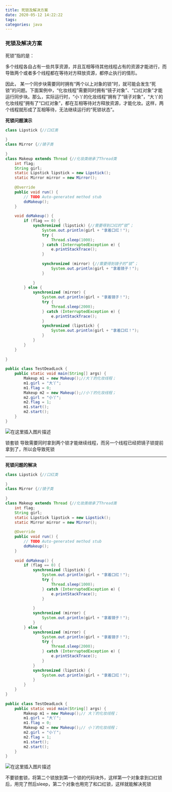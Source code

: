 ```yaml
---
title: 死锁及解决方案
date: 2020-05-12 14:22:22
tags: 
categories: java
---
```


<!--more-->

### 死锁及解决方案

  
死锁”指的是：

多个线程各自占有一些共享资源，并且互相等待其他线程占有的资源才能进行，而导致两个或者多个线程都在等待对方释放资源，都停止执行的情形。

因此， 某一个同步块需要同时拥有“两个以上对象的锁”时，就可能会发生“死锁”的问题。下面案例中，“化妆线程”需要同时拥有“镜子对象”、“口红对象”才能运行同步块。那么，实际运行时，“小丫的化妆线程”拥有了“镜子对象”，“大丫的化妆线程”拥有了“口红对象”，都在互相等待对方释放资源，才能化妆。这样，两个线程就形成了互相等待，无法继续运行的“死锁状态”。

**死锁问题演示**

```java
class Lipstick {//口红类
 
}
class Mirror {//镜子类
 
}
class Makeup extends Thread {//化妆类继承了Thread类
    int flag;
    String girl;
    static Lipstick lipstick = new Lipstick();
    static Mirror mirror = new Mirror();
 
    @Override
    public void run() {
        // TODO Auto-generated method stub
        doMakeup();
    }
 
    void doMakeup() {
        if (flag == 0) {
            synchronized (lipstick) {//需要得到口红的“锁”；
                System.out.println(girl + "拿着口红！");
                try {
                    Thread.sleep(1000);
                } catch (InterruptedException e) {
                    e.printStackTrace();
                }
 
                synchronized (mirror) {//需要得到镜子的“锁”；
                    System.out.println(girl + "拿着镜子！");
                }
 
            }
        } else {
            synchronized (mirror) {
                System.out.println(girl + "拿着镜子！");
                try {
                    Thread.sleep(2000);
                } catch (InterruptedException e) {
                    e.printStackTrace();
                }
                synchronized (lipstick) {
                    System.out.println(girl + "拿着口红！");
                }
            }
        }
    }
 
}
 
public class TestDeadLock {
    public static void main(String[] args) {
        Makeup m1 = new Makeup();//大丫的化妆线程；
        m1.girl = "大丫";
        m1.flag = 0;
        Makeup m2 = new Makeup();//小丫的化妆线程；
        m2.girl = "小丫";
        m2.flag = 1;
        m1.start();
        m2.start();
    }
}


```

![在这里插入图片描述](https://img-blog.csdnimg.cn/20200512142056168.png?x-oss-process=image/watermark,type_ZmFuZ3poZW5naGVpdGk,shadow_10,text_aHR0cHM6Ly9ibG9nLmNzZG4ubmV0L3FxXzIxMDQwNTU5,size_16,color_FFFFFF,t_70)

锁套锁 导致需要同时拿到两个锁才能继续线程，而另一个线程已经把镜子锁提前拿到了，所以会导致死锁

---

**死锁问题的解决**

```java
class Lipstick {//口红类
 
}
class Mirror {//镜子类
 
}
class Makeup extends Thread {//化妆类继承了Thread类
    int flag;
    String girl;
    static Lipstick lipstick = new Lipstick();
    static Mirror mirror = new Mirror();
 
    @Override
    public void run() {
        // TODO Auto-generated method stub
        doMakeup();
    }
 
    void doMakeup() {
        if (flag == 0) {
            synchronized (lipstick) {
                System.out.println(girl + "拿着口红！");
                try {
                    Thread.sleep(1000);
                } catch (InterruptedException e) {
                    e.printStackTrace();
                }
 
            }
            synchronized (mirror) {
                System.out.println(girl + "拿着镜子！");
            }
        } else {
            synchronized (mirror) {
                System.out.println(girl + "拿着镜子！");
                try {
                    Thread.sleep(2000);
                } catch (InterruptedException e) {
                    e.printStackTrace();
                }
            }
            synchronized (lipstick) {
                System.out.println(girl + "拿着口红！");
            }
        }
    }
}
 
public class TestDeadLock {
    public static void main(String[] args) {
        Makeup m1 = new Makeup();// 大丫的化妆线程；
        m1.girl = "大丫";
        m1.flag = 0;
        Makeup m2 = new Makeup();// 小丫的化妆线程；
        m2.girl = "小丫";
        m2.flag = 1;
        m1.start();
        m2.start();
    }
}
```

![在这里插入图片描述](https://img-blog.csdnimg.cn/20200512142207795.png?x-oss-process=image/watermark,type_ZmFuZ3poZW5naGVpdGk,shadow_10,text_aHR0cHM6Ly9ibG9nLmNzZG4ubmV0L3FxXzIxMDQwNTU5,size_16,color_FFFFFF,t_70)

不要锁套锁，将第二个锁放到第一个锁的代码块外，这样第一个对象拿到口红锁后，用完了然后sleep，第二个对象也用完了和口红锁，这样就能解决死锁